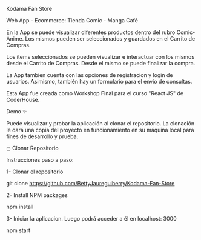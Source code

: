 Kodama Fan Store

Web App - Ecommerce: Tienda Comic - Manga Café

En la App se puede visualizar diferentes productos dentro del rubro Comic-Anime. Los mismos pueden ser seleccionados y guardados en el Carrito de Compras. 

Los ítems seleccionados se pueden visualizar e interactuar con los mismos desde el Carrito de Compras. Desde el mismo se puede finalizar la compra. 

La App tambien cuenta con las opciones de registracion y login de usuarios. Asimismo, también hay un formulario para el envio de consultas.

Esta App fue creada como Workshop Final para el curso "React JS" de CoderHouse.


Demo ✨

Puede visualizar y probar la aplicación al clonar el repositorio. La clonación le dará una copia del proyecto en funcionamiento en su máquina local para fines de desarrollo y prueba.

◻ Clonar Repositorio

Instrucciones paso a paso:

1- Clonar el repositorio

git clone https://github.com/BettyJaureguiberry/Kodama-Fan-Store


2- Install NPM packages

npm install

3- Iniciar la aplicacion. Luego podrá acceder a él en localhost: 3000

npm start

